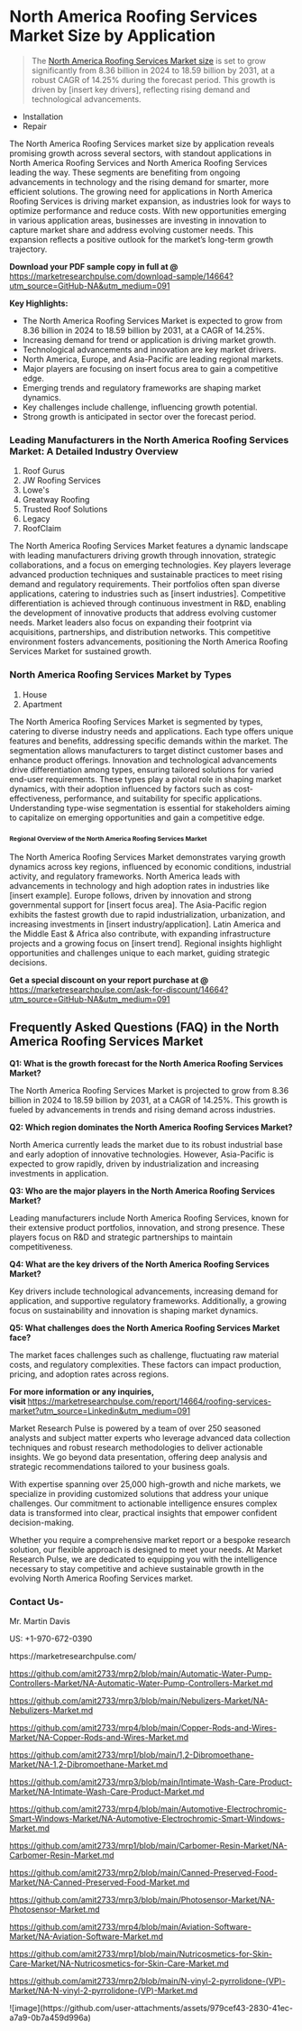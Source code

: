 <h1>North America Roofing Services Market&nbsp;Size by Application</h1><blockquote><p>The <a href="https://marketresearchpulse.com/download-sample/14664?utm_source=GitHub-NA&amp;utm_medium=091">North America Roofing Services Market size</a> is set to grow significantly from 8.36 billion in 2024 to 18.59 billion by 2031, at a robust CAGR of 14.25% during the forecast period. This growth is driven by [insert key drivers], reflecting rising demand and technological advancements.</p></blockquote><ul><li>Installation<li> Repair</li></ul><p>The North America Roofing Services market size by application reveals promising growth across several sectors, with standout applications in North America Roofing Services and North America Roofing Services leading the way. These segments are benefiting from ongoing advancements in technology and the rising demand for smarter, more efficient solutions. The growing need for applications in North America Roofing Services is driving market expansion, as industries look for ways to optimize performance and reduce costs. With new opportunities emerging in various application areas, businesses are investing in innovation to capture market share and address evolving customer needs. This expansion reflects a positive outlook for the market’s long-term growth trajectory.</p><p><strong>Download your PDF sample copy in full at @ </strong><a href="https://marketresearchpulse.com/download-sample/14664?utm_source=GitHub-NA&amp;utm_medium=091">https://marketresearchpulse.com/download-sample/14664?utm_source=GitHub-NA&amp;utm_medium=091</a></p><p><strong>Key Highlights: </strong></p><ul><li>The North America Roofing Services Market is expected to grow from 8.36 billion in 2024 to 18.59 billion by 2031, at a CAGR of 14.25%.</li><li>Increasing demand for trend or application is driving market growth.</li><li>Technological advancements and innovation are key market drivers.</li><li>North America, Europe, and Asia-Pacific are leading regional markets.</li><li>Major players are focusing on insert focus area to gain a competitive edge.</li><li>Emerging trends and regulatory frameworks are shaping market dynamics.</li><li>Key challenges include challenge, influencing growth potential.</li><li>Strong growth is anticipated in sector over the forecast period.</li></ul><h3>Leading Manufacturers in the North America Roofing Services Market: A Detailed Industry Overview</h3><ol><li>Roof Gurus</li><li>JW Roofing Services</li><li>Lowe's</li><li>Greatway Roofing</li><li>Trusted Roof Solutions</li><li>Legacy</li><li>RoofClaim</li></ol><div class="flex max-w-full flex-col flex-grow"><div class="min-h-8 text-message flex w-full flex-col items-end gap-2 whitespace-normal break-words [.text-message+&amp;]:mt-5" dir="auto" data-message-author-role="assistant" data-message-id="fd8432e4-4910-450d-b182-61b7bfb0a01f" data-message-model-slug="gpt-4o"><div class="flex w-full flex-col gap-1 empty:hidden first:pt-[3px]"><div class="markdown prose w-full break-words dark:prose-invert light"><p>The North America Roofing Services Market features a dynamic landscape with leading manufacturers driving growth through innovation, strategic collaborations, and a focus on emerging technologies. Key players leverage advanced production techniques and sustainable practices to meet rising demand and regulatory requirements. Their portfolios often span diverse applications, catering to industries such as [insert industries]. Competitive differentiation is achieved through continuous investment in R&amp;D, enabling the development of innovative products that address evolving customer needs. Market leaders also focus on expanding their footprint via acquisitions, partnerships, and distribution networks. This competitive environment fosters advancements, positioning the North America Roofing Services Market for sustained growth.</p></div></div></div></div><h3>North America Roofing Services Market by Types</h3><ol><li>House<li> Apartment</li></ol><div class="flex max-w-full flex-col flex-grow"><div class="min-h-8 text-message flex w-full flex-col items-end gap-2 whitespace-normal break-words [.text-message+&amp;]:mt-5" dir="auto" data-message-author-role="assistant" data-message-id="084470be-0bb7-4664-bddf-5156b4f41249" data-message-model-slug="gpt-4o-mini"><div class="flex w-full flex-col gap-1 empty:hidden first:pt-[3px]"><div class="markdown prose w-full break-words dark:prose-invert light"><p>The North America Roofing Services Market is segmented by types, catering to diverse industry needs and applications. Each type offers unique features and benefits, addressing specific demands within the market. The segmentation allows manufacturers to target distinct customer bases and enhance product offerings. Innovation and technological advancements drive differentiation among types, ensuring tailored solutions for varied end-user requirements. These types play a pivotal role in shaping market dynamics, with their adoption influenced by factors such as cost-effectiveness, performance, and suitability for specific applications. Understanding type-wise segmentation is essential for stakeholders aiming to capitalize on emerging opportunities and gain a competitive edge.</p></div></div></div></div><h3><span style="font-size: 11px;">Regional Overview of the North America Roofing Services Market</span></h3><div class="flex max-w-full flex-col flex-grow"><div class="min-h-8 text-message flex w-full flex-col items-end gap-2 whitespace-normal break-words [.text-message+&amp;]:mt-5" dir="auto" data-message-author-role="assistant" data-message-id="e9038762-ce64-4e30-91c9-9bd413514231" data-message-model-slug="gpt-4o-mini"><div class="flex w-full flex-col gap-1 empty:hidden first:pt-[3px]"><div class="markdown prose w-full break-words dark:prose-invert light"><p>The North America Roofing Services Market demonstrates varying growth dynamics across key regions, influenced by economic conditions, industrial activity, and regulatory frameworks. North America leads with advancements in technology and high adoption rates in industries like [insert example]. Europe follows, driven by innovation and strong governmental support for [insert focus area]. The Asia-Pacific region exhibits the fastest growth due to rapid industrialization, urbanization, and increasing investments in [insert industry/application]. Latin America and the Middle East &amp; Africa also contribute, with expanding infrastructure projects and a growing focus on [insert trend]. Regional insights highlight opportunities and challenges unique to each market, guiding strategic decisions.</p></div></div></div></div><p><strong>Get a special discount on your report purchase at @ </strong><a href="https://marketresearchpulse.com/ask-for-discount/14664?utm_source=GitHub-NA&amp;utm_medium=091">https://marketresearchpulse.com/ask-for-discount/14664?utm_source=GitHub-NA&amp;utm_medium=091</a></p><h2>Frequently Asked Questions (FAQ) in the North America Roofing Services Market</h2><p><strong>Q1: What is the growth forecast for the North America Roofing Services Market?</strong></p><p>The North America Roofing Services Market is projected to grow from 8.36 billion in 2024 to 18.59 billion by 2031, at a CAGR of 14.25%. This growth is fueled by advancements in trends and rising demand across industries.</p><p><strong>Q2: Which region dominates the North America Roofing Services Market?</strong></p><p>North America currently leads the market due to its robust industrial base and early adoption of innovative technologies. However, Asia-Pacific is expected to grow rapidly, driven by industrialization and increasing investments in application.</p><p><strong>Q3: Who are the major players in the North America Roofing Services Market?</strong></p><p>Leading manufacturers include North America Roofing Services, known for their extensive product portfolios, innovation, and strong presence. These players focus on R&amp;D and strategic partnerships to maintain competitiveness.</p><p><strong>Q4: What are the key drivers of the North America Roofing Services Market?</strong></p><p>Key drivers include technological advancements, increasing demand for application, and supportive regulatory frameworks. Additionally, a growing focus on sustainability and innovation is shaping market dynamics.</p><p><strong>Q5: What challenges does the North America Roofing Services Market face?</strong></p><p>The market faces challenges such as challenge, fluctuating raw material costs, and regulatory complexities. These factors can impact production, pricing, and adoption rates across regions.</p><p><strong>For more information or any inquiries, visit&nbsp;</strong><a href="https://marketresearchpulse.com/report/14664/roofing-services-market?utm_source=Linkedin&utm_medium=091">https://marketresearchpulse.com/report/14664/roofing-services-market?utm_source=Linkedin&utm_medium=091</a></p><p>Market Research Pulse is powered by a team of over 250 seasoned analysts and subject matter experts who leverage advanced data collection techniques and robust research methodologies to deliver actionable insights. We go beyond data presentation, offering deep analysis and strategic recommendations tailored to your business goals.</p><p>With expertise spanning over 25,000 high-growth and niche markets, we specialize in providing customized solutions that address your unique challenges. Our commitment to actionable intelligence ensures complex data is transformed into clear, practical insights that empower confident decision-making.</p><p>Whether you require a comprehensive market report or a bespoke research solution, our flexible approach is designed to meet your needs. At Market Research Pulse, we are dedicated to equipping you with the intelligence necessary to stay competitive and achieve sustainable growth in the evolving North America Roofing Services market.</p><h3><strong>Contact Us-</strong></h3><p>Mr. Martin Davis</p><p>US: +1-970-672-0390</p><p>https://marketresearchpulse.com/</p><p><a href="https://github.com/amit2733/mrp2/blob/main/Automatic-Water-Pump-Controllers-Market/NA-Automatic-Water-Pump-Controllers-Market.md">https://github.com/amit2733/mrp2/blob/main/Automatic-Water-Pump-Controllers-Market/NA-Automatic-Water-Pump-Controllers-Market.md</a></p><p><a href="https://github.com/amit2733/mrp3/blob/main/Nebulizers-Market/NA-Nebulizers-Market.md">https://github.com/amit2733/mrp3/blob/main/Nebulizers-Market/NA-Nebulizers-Market.md</a></p><p><a href="https://github.com/amit2733/mrp4/blob/main/Copper-Rods-and-Wires-Market/NA-Copper-Rods-and-Wires-Market.md">https://github.com/amit2733/mrp4/blob/main/Copper-Rods-and-Wires-Market/NA-Copper-Rods-and-Wires-Market.md</a></p><p><a href="https://github.com/amit2733/mrp1/blob/main/1,2-Dibromoethane-Market/NA-1,2-Dibromoethane-Market.md">https://github.com/amit2733/mrp1/blob/main/1,2-Dibromoethane-Market/NA-1,2-Dibromoethane-Market.md</a></p><p><a href="https://github.com/amit2733/mrp3/blob/main/Intimate-Wash-Care-Product-Market/NA-Intimate-Wash-Care-Product-Market.md">https://github.com/amit2733/mrp3/blob/main/Intimate-Wash-Care-Product-Market/NA-Intimate-Wash-Care-Product-Market.md</a></p><p><a href="https://github.com/amit2733/mrp4/blob/main/Automotive-Electrochromic-Smart-Windows-Market/NA-Automotive-Electrochromic-Smart-Windows-Market.md">https://github.com/amit2733/mrp4/blob/main/Automotive-Electrochromic-Smart-Windows-Market/NA-Automotive-Electrochromic-Smart-Windows-Market.md</a></p><p><a href="https://github.com/amit2733/mrp1/blob/main/Carbomer-Resin-Market/NA-Carbomer-Resin-Market.md">https://github.com/amit2733/mrp1/blob/main/Carbomer-Resin-Market/NA-Carbomer-Resin-Market.md</a></p><p><a href="https://github.com/amit2733/mrp2/blob/main/Canned-Preserved-Food-Market/NA-Canned-Preserved-Food-Market.md">https://github.com/amit2733/mrp2/blob/main/Canned-Preserved-Food-Market/NA-Canned-Preserved-Food-Market.md</a></p><p><a href="https://github.com/amit2733/mrp3/blob/main/Photosensor-Market/NA-Photosensor-Market.md">https://github.com/amit2733/mrp3/blob/main/Photosensor-Market/NA-Photosensor-Market.md</a></p><p><a href="https://github.com/amit2733/mrp4/blob/main/Aviation-Software-Market/NA-Aviation-Software-Market.md">https://github.com/amit2733/mrp4/blob/main/Aviation-Software-Market/NA-Aviation-Software-Market.md</a></p><p><a href="https://github.com/amit2733/mrp1/blob/main/Nutricosmetics-for-Skin-Care-Market/NA-Nutricosmetics-for-Skin-Care-Market.md">https://github.com/amit2733/mrp1/blob/main/Nutricosmetics-for-Skin-Care-Market/NA-Nutricosmetics-for-Skin-Care-Market.md</a></p><p><a href="https://github.com/amit2733/mrp2/blob/main/N-vinyl-2-pyrrolidone-(VP)-Market/NA-N-vinyl-2-pyrrolidone-(VP)-Market.md">https://github.com/amit2733/mrp2/blob/main/N-vinyl-2-pyrrolidone-(VP)-Market/NA-N-vinyl-2-pyrrolidone-(VP)-Market.md</a></p>
![image](https://github.com/user-attachments/assets/979cef43-2830-41ec-a7a9-0b7a459d996a)
